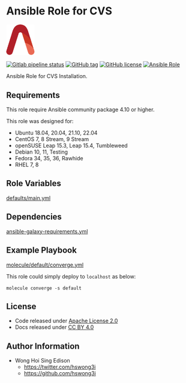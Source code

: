 # Ansible Role for CVS

<img src="/alvistack.svg" width="75" alt="AlviStack">

[![Gitlab pipeline status](https://img.shields.io/gitlab/pipeline/alvistack/ansible-role-cvs/master)](https://gitlab.com/alvistack/ansible-role-cvs/-/pipelines)
[![GitHub tag](https://img.shields.io/github/tag/alvistack/ansible-role-cvs.svg)](https://github.com/alvistack/ansible-role-cvs/tags)
[![GitHub license](https://img.shields.io/github/license/alvistack/ansible-role-cvs.svg)](https://github.com/alvistack/ansible-role-cvs/blob/master/LICENSE)
[![Ansible Role](https://img.shields.io/badge/galaxy-alvistack.cvs-blue.svg)](https://galaxy.ansible.com/alvistack/cvs)

Ansible Role for CVS Installation.

## Requirements

This role require Ansible community package 4.10 or higher.

This role was designed for:

  - Ubuntu 18.04, 20.04, 21.10, 22.04
  - CentOS 7, 8 Stream, 9 Stream
  - openSUSE Leap 15.3, Leap 15.4, Tumbleweed
  - Debian 10, 11, Testing
  - Fedora 34, 35, 36, Rawhide
  - RHEL 7, 8

## Role Variables

[defaults/main.yml](defaults/main.yml)

## Dependencies

[ansible-galaxy-requirements.yml](ansible-galaxy-requirements.yml)

## Example Playbook

[molecule/default/converge.yml](molecule/default/converge.yml)

This role could simply deploy to `localhost` as below:

    molecule converge -s default

## License

  - Code released under [Apache License 2.0](LICENSE)
  - Docs released under [CC BY 4.0](http://creativecommons.org/licenses/by/4.0/)

## Author Information

  - Wong Hoi Sing Edison
      - <https://twitter.com/hswong3i>
      - <https://github.com/hswong3i>
